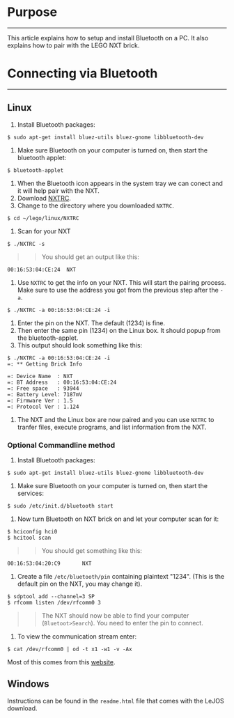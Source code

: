 # Purpose #

---

This article explains how to setup and install Bluetooth on a PC. It also explains how to pair with the LEGO NXT brick.

# Connecting via Bluetooth #

---

## Linux ##
  1. Install Bluetooth packages:
```
$ sudo apt-get install bluez-utils bluez-gnome libbluetooth-dev
```
  1. Make sure Bluetooth on your computer is turned on, then start the bluetooth applet:
```
$ bluetooth-applet
```
  1. When the Bluetooth icon appears in the system tray we can conect and it will help pair with the NXT.
  1. Download [NXTRC](http://www.scienzaludica.it/files/NXTRC.tgz).
  1. Change to the directory where you downloaded `NXTRC`.
```
$ cd ~/lego/linux/NXTRC
```
  1. Scan for your NXT
```
$ ./NXTRC -s
```
> > You should get an output like this:
```
00:16:53:04:CE:24  NXT
```
  1. Use `NXTRC` to get the info on your NXT. This will start the pairing process. Make sure to use the address you got from the previous step after the `-a`.
```
$ ./NXTRC -a 00:16:53:04:CE:24 -i
```
  1. Enter the pin on the NXT. The default (1234) is fine.
  1. Then enter the same pin (1234) on the Linux box. It should popup from the bluetooth-applet.
  1. This output should look something like this:
```
$ ./NXTRC -a 00:16:53:04:CE:24 -i
=: ** Getting Brick Info

=: Device Name  : NXT
=: BT Address   : 00:16:53:04:CE:24
=: Free space   : 93944
=: Battery Level: 7187mV
=: Firmware Ver : 1.5
=: Protocol Ver : 1.124
```
  1. The NXT and the Linux box are now paired and you can use `NXTRC` to tranfer files, execute programs, and list information from the NXT.

### Optional Commandline method ###
  1. Install Bluetooth packages:
```
$ sudo apt-get install bluez-utils bluez-gnome libbluetooth-dev
```
  1. Make sure Bluetooth on your computer is turned on, then start the services:
```
$ sudo /etc/init.d/bluetooth start
```
  1. Now turn Bluetooth on NXT brick on and let your computer scan for it:
```
$ hciconfig hci0
$ hcitool scan
```
> > You should get something like this:
```
00:16:53:04:20:C9       NXT
```
  1. Create a file `/etc/bluetooth/pin` containing plaintext "1234". (This is the default pin on the NXT, you may change it).
```
$ sdptool add --channel=3 SP
$ rfcomm listen /dev/rfcomm0 3
```
> > The NXT should now be able to find your computer (`Bluetoot>Search`). You need to enter the pin to connect.
  1. To view the communication stream enter:
```
$ cat /dev/rfcomm0 | od -t x1 -w1 -v -Ax
```

Most of this comes from this [website](http://mtc.epfl.ch/courses/ProblemSolving-2007/nxt.html).

## Windows ##
Instructions can be found in the `readme.html` file that comes with the LeJOS download.